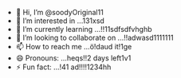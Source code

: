 - 👋 Hi, I’m @soodyOriginal11
- 👀 I’m interested in ...131xsd
- 🌱 I’m currently learning ...!!11sdfsdfvhghb
- 💞️ I’m looking to collaborate on ...!!adwasd1111111
- 📫 How to reach me ...ö!daud it!1ge
- 😄 Pronouns: ...heqs!!2 days left1v1
- ⚡ Fun fact: ...!41
ad!!!!1234hh
<!---ad
soodyOriginal/soodyOriginal is a ✨ special ✨ repository because its `README.md` (this file) appears on your GitHub profile.
You can click the Preview link to take a look at your changes.
--->
